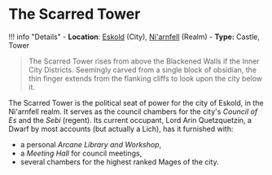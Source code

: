 # The Scarred Tower

!!! info "Details"
    - **Location**: [Eskold](/geography/settlements/niarnfell/eskold) (City), [Ni'arnfell](/geography/realms/niarnfell/#the-toro-fields) (Realm)
    - **Type:** Castle, Tower

> The Scarred Tower rises from above the Blackened Walls if the Inner City Districts. Seemingly carved from a single block of obsidian, the thin finger extends from the flanking cliffs to look upon the city below it.

The Scarred Tower is the political seat of power for the city of Eskold, in the Ni'arnfell realm. It serves as the council chambers for the city's _Council of Es_ and the _Sebi_ (regent). Its current occupant, Lord Arin Quetzquetzin, a Dwarf by most accounts (but actually a Lich), has it furnished with:

- a personal _Arcane Library and Workshop_,
- a _Meeting Hall_ for council meetings,
- several chambers for the highest ranked Mages of the city.